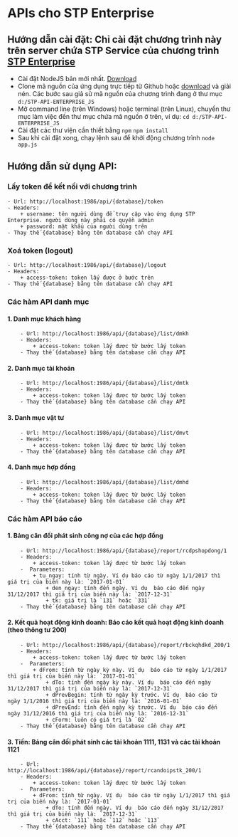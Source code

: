 # APIs cho STP Enterprise
## Hướng dẫn cài đặt: Chỉ cài đặt chương trình này trên server chứa STP Service của chương trình [STP Enterprise](https://ungdungquanly.vn/downloads/STP_ENTERPRISE_FULL_2017.exe)
  * Cài đặt NodeJS bản mới nhất. [Download](https://nodejs.org)
  * Clone mã nguồn của ứng dụng trực tiếp từ Github hoặc [download](https://github.com/pvtruong/stp-api-enterprise-js/archive/master.zip) và giải nén. Các bước sau giả sử mã nguồn của chương trình đang ở thư mục `d:/STP-API-ENTERPRISE_JS`
  * Mở command line (trên Windows) hoặc terminal (trên Linux), chuyển thư mục làm việc đến thư mục chứa mã nguồn ở trên, ví dụ:
  `cd d:/STP-API-ENTERPRISE_JS`
  * Cài đặt các thư viện cần thiết bằng `npm`
  `npm install`
  * Sau khi cài đặt xong, chạy lệnh sau để khởi động chương trình
  `node app.js`
## Hướng dẫn sử dụng API:
### Lấy token để kết nối với chương trình
	- Url: http://localhost:1986/api/{database}/token
	- Headers:
		+ username: tên người dùng để truy cập vào ứng dụng STP Enterprise. người dùng này phải có quyền admin
		+ password: mật khẩu của người dùng trên
	- Thay thế {database} bằng tên database cần chạy API
### Xoá token (logout)
    - Url: http://localhost:1986/api/{database}/logout
	- Headers:
		+ access-token: token lấy được ở bước trên
	- Thay thế {database} bằng tên database cần chạy API
### Các hàm API danh mục
#### 1. Danh mục khách hàng
        - Url: http://localhost:1986/api/{database}/list/dmkh
		- Headers:
			+ access-token: token lấy được từ bước lấy token
		- Thay thế {database} bằng tên database cần chạy API
#### 2. Danh mục tài khoản
        - Url: http://localhost:1986/api/{database}/list/dmtk
		- Headers:
			+ access-token: token lấy được từ bước lấy token
		- Thay thế {database} bằng tên database cần chạy API
#### 3. Danh mục vật tư
        - Url: http://localhost:1986/api/{database}/list/dmvt
		- Headers:
			+ access-token: token lấy được từ bước lấy token
		- Thay thế {database} bằng tên database cần chạy API
#### 4. Danh mục hợp đồng
        - Url: http://localhost:1986/api/{database}/list/dmhd
		- Headers:
			+ access-token: token lấy được từ bước lấy token
		- Thay thế {database} bằng tên database cần chạy API
### Các hàm API báo cáo
#### 1. Bảng cân đối phát sinh công nợ của các hợp đồng
		- Url: http://localhost:1986/api/{database}/report/rcdpshopdong/1
		- Headers:
			+ access-token: token lấy được từ bước lấy token
		-  Parameters:
			+ tu_ngay: tính từ ngày. Ví dụ báo cáo từ ngày 1/1/2017 thì giá trị của biến này là: `2017-01-01`
            	+ den_ngay: tính đến ngày. Ví dụ  báo cáo đến ngày 31/12/2017 thì giá trị của biến này là: `2017-12-31`
            	+ tk: giá trị là `131` hoặc `331`
		- Thay thế {database} bằng tên database cần chạy API
		
#### 2. Kết quả hoạt động kinh doanh: Báo cáo kết quả hoạt động kinh doanh (theo thông tư 200)
        - Url: http://localhost:1986/api/{database}/report/rbckqhdkd_200/1
		- Headers:
			+ access-token: token lấy được từ bước lấy token
		-  Parameters:
			+ dFrom: tính từ ngày kỳ này. Ví dụ  báo cáo từ ngày 1/1/2017 thì giá trị của biến này là: `2017-01-01`
            	+ dTo: tính đến ngày kỳ này. Ví dụ  báo cáo đến ngày 31/12/2017 thì giá trị của biến này là: `2017-12-31`
            	+ dPrevBegin: tính từ ngày kỳ trước. Ví dụ  báo cáo từ ngày 1/1/2016 thì giá trị của biến này là: `2016-01-01`
            	+ dPrevEnd: tính đến ngày kỳ trước. Ví dụ  báo cáo đến ngày 31/12/2016 thì giá trị của biến này là: `2016-12-31`
            	+ cForm: luôn có giá trị là `02`
		- Thay thế {database} bằng tên database cần chạy API
        

#### 3. Tiền: Bảng cân đối phát sinh các tài khoản 1111, 1131 và các tài khoản 1121
        - Url: http://localhost:1986/api/{database}/report/rcandoipstk_200/1
		- Headers:
			+ access-token: token lấy được từ bước lấy token
		-  Parameters:
			+ dFrom: tính từ ngày. Ví dụ  báo cáo từ ngày 1/1/2017 thì giá trị của biến này là: `2017-01-01`
            	+ dTo: tính đến ngày. Ví dụ  báo cáo đến ngày 31/12/2017 thì giá trị của biến này là: `2017-12-31`
            	+ cAcct: `111` hoặc `112` hoặc `113`
		- Thay thế {database} bằng tên database cần chạy API
        
 
